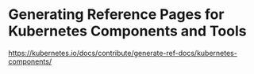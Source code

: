 # Generating Reference Pages for Kubernetes Components and Tools

https://kubernetes.io/docs/contribute/generate-ref-docs/kubernetes-components/
